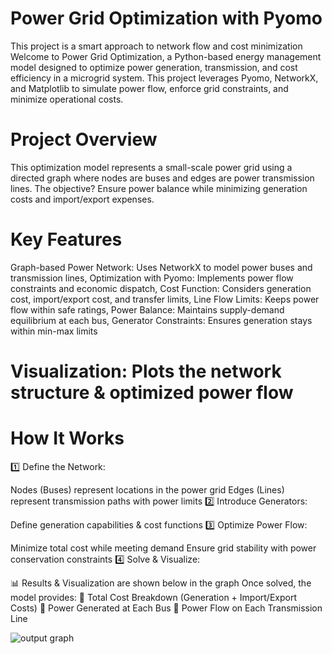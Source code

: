 # Power Grid Optimization with Pyomo 

This project is a smart approach to network flow and cost minimization
Welcome to Power Grid Optimization, a Python-based energy management model designed to optimize power generation, transmission, and cost efficiency in a microgrid system.  This project leverages Pyomo, NetworkX, and Matplotlib to simulate power flow, enforce grid constraints, and minimize operational costs.

# Project Overview
This optimization model represents a small-scale power grid using a directed graph where nodes are buses and edges are power transmission lines. The objective? Ensure power balance while minimizing generation costs and import/export expenses.

 # Key Features
Graph-based Power Network: Uses NetworkX to model power buses and transmission lines,
Optimization with Pyomo: Implements power flow constraints and economic dispatch,
Cost Function: Considers generation cost, import/export cost, and transfer limits,
Line Flow Limits: Keeps power flow within safe ratings,
Power Balance: Maintains supply-demand equilibrium at each bus,
Generator Constraints: Ensures generation stays within min-max limits

# Visualization: Plots the network structure & optimized power flow
# How It Works
1️⃣ Define the Network:

Nodes (Buses) represent locations in the power grid
Edges (Lines) represent transmission paths with power limits
2️⃣ Introduce Generators:

Define generation capabilities & cost functions
3️⃣ Optimize Power Flow:

Minimize total cost while meeting demand
Ensure grid stability with power conservation constraints
4️⃣ Solve & Visualize:


📊 Results & Visualization are shown below in the graph
Once solved, the model provides:
📌 Total Cost Breakdown (Generation + Import/Export Costs)
📌 Power Generated at Each Bus
📌 Power Flow on Each Transmission Line

![output graph](https://github.com/user-attachments/assets/ee9ec7c2-5352-4396-a6d2-f0ed8fec8ea7)



